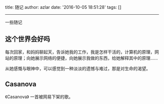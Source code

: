 title: 随记
author: azlar
date: '2016-10-05 18:51:28'
tags: []

---

一些随记
<!-- desc -->

## 这个世界会好吗
每次回家，和妈妈聊起天，告诉她我的工作，我是怎样干活的，计算机的原理，网站的原理；向她展示网络的便捷，向她展示我做的东西，给她解释其中的原理......

从她感慨与眼神中，可以感觉到一种淡淡的遗憾与难过，那是对生命的渴望。

## Casanova
《Casanova》 一首被网易下架的歌。